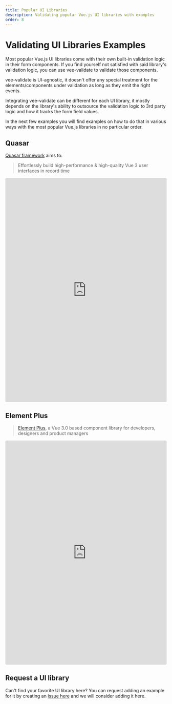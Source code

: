 ```yaml
---
title: Popular UI Libraries
description: Validating popular Vue.js UI libraries with examples
order: 8
---
```


# Validating UI Libraries Examples

Most popular Vue.js UI libraries come with their own built-in validation logic in their form components. If you find yourself not satisfied with said library's validation logic, you can use vee-validate to validate those components.

vee-validate is UI-agnostic, it doesn't offer any special treatment for the elements/components under validation as long as they emit the right events.

Integrating vee-validate can be different for each UI library, it mostly depends on the library's ability to outsource the validation logic to 3rd party logic and how it tracks the form field values.

In the next few examples you will find examples on how to do that in various ways with the most popular Vue.js libraries in no particular order.

## Quasar

[Quasar framework](https://next.quasar.dev/) aims to:

> Effortlessly build high-performance & high-quality Vue 3 user interfaces in record time

<iframe src="https://codesandbox.io/embed/vee-validate-v4-with-quasar-framework-1lx81?fontsize=14&hidenavigation=1&module=%2Fsrc%2FApp.vue&theme=dark"
  style="width:100%; height:700px; border:0; border-radius: 4px; overflow:hidden;"
  title="vee-validate v4 with Quasar framework"
  allow="accelerometer; ambient-light-sensor; camera; encrypted-media; geolocation; gyroscope; hid; microphone; midi; payment; usb; vr; xr-spatial-tracking"
  sandbox="allow-forms allow-modals allow-popups allow-presentation allow-same-origin allow-scripts"
  loading="lazy"
></iframe>

## Element Plus

> [Element Plus](https://element-plus.org/#/en-US), a Vue 3.0 based component library for developers, designers and product managers

<iframe src="https://codesandbox.io/embed/stupefied-goldberg-8l0zi?fontsize=14&hidenavigation=1&module=%2Fsrc%2FApp.vue&theme=dark"
  style="width:100%; height:700px; border:0; border-radius: 4px; overflow:hidden;"
  title="vee-validate v4 with element plus framework"
  allow="accelerometer; ambient-light-sensor; camera; encrypted-media; geolocation; gyroscope; hid; microphone; midi; payment; usb; vr; xr-spatial-tracking"
  sandbox="allow-forms allow-modals allow-popups allow-presentation allow-same-origin allow-scripts"
  loading="lazy"
></iframe>

## Request a UI library

Can't find your favorite UI library here? You can request adding an example for it by creating an [issue here](https://github.com/logaretm/vee-validate/issues/new/choose) and we will consider adding it here.
